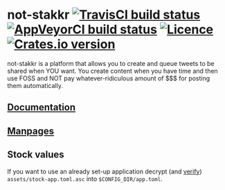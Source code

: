 # not-stakkr [![TravisCI build status](https://travis-ci.org/nabijaczleweli/not-stakkr.svg?branch=master)](https://travis-ci.org/nabijaczleweli/not-stakkr) [![AppVeyorCI build status](https://ci.appveyor.com/api/projects/status/kk34veg25wre0gqe/branch/master?svg=true)](https://ci.appveyor.com/project/nabijaczleweli/not-stakkr/branch/master) [![Licence](https://img.shields.io/badge/license-MIT-blue.svg?style=flat)](LICENSE) [![Crates.io version](http://meritbadge.herokuapp.com/not-stakkr)](https://crates.io/crates/not-stakkr)
not-stakkr is a platform that allows you to create and queue tweets to be shared when YOU want. You create content when you have time and then use FOSS and NOT pay whatever-ridiculous amount of $$$ for posting them automatically.

## [Documentation](https://cdn.rawgit.com/nabijaczleweli/not-stakkr/doc/not_stakkr/index.html)
## [Manpages](https://cdn.rawgit.com/nabijaczleweli/not-stakkr/man/index.html)

## Stock values
If you want to use an already set-up application decrypt (and [verify](https://heybase.io/nabijaczleweli)) `assets/stock-app.toml.asc` into `$CONFIG_DIR/app.toml`.
